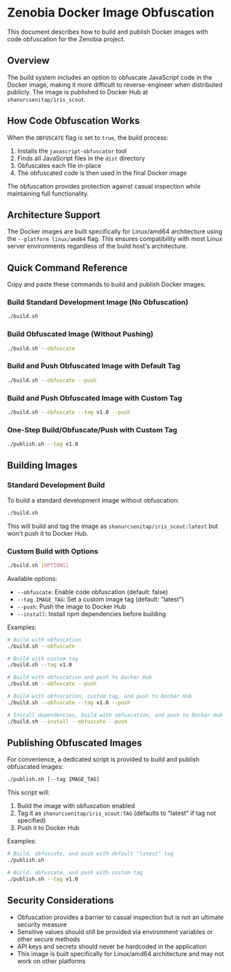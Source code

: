 # Zenobia Docker Image Obfuscation

This document describes how to build and publish Docker images with code obfuscation for the Zenobia project.

## Overview

The build system includes an option to obfuscate JavaScript code in the Docker image, making it more difficult to reverse-engineer when distributed publicly. The image is published to Docker Hub at `shanurcsenitap/iris_scout`.

## How Code Obfuscation Works

When the `OBFUSCATE` flag is set to `true`, the build process:

1. Installs the `javascript-obfuscator` tool
2. Finds all JavaScript files in the `dist` directory
3. Obfuscates each file in-place
4. The obfuscated code is then used in the final Docker image

The obfuscation provides protection against casual inspection while maintaining full functionality.

## Architecture Support

The Docker images are built specifically for Linux/amd64 architecture using the `--platform linux/amd64` flag. This ensures compatibility with most Linux server environments regardless of the build host's architecture.

## Quick Command Reference

Copy and paste these commands to build and publish Docker images:

### Build Standard Development Image (No Obfuscation)
```bash
./build.sh
```

### Build Obfuscated Image (Without Pushing)
```bash
./build.sh --obfuscate
```

### Build and Push Obfuscated Image with Default Tag
```bash
./build.sh --obfuscate --push
```

### Build and Push Obfuscated Image with Custom Tag
```bash
./build.sh --obfuscate --tag v1.0 --push
```

### One-Step Build/Obfuscate/Push with Custom Tag
```bash
./publish.sh --tag v1.0
```

## Building Images

### Standard Development Build

To build a standard development image without obfuscation:

```bash
./build.sh
```

This will build and tag the image as `shanurcsenitap/iris_scout:latest` but won't push it to Docker Hub.

### Custom Build with Options

```bash
./build.sh [OPTIONS]
```

Available options:

- `--obfuscate`: Enable code obfuscation (default: false)
- `--tag IMAGE_TAG`: Set a custom image tag (default: "latest")
- `--push`: Push the image to Docker Hub
- `--install`: Install npm dependencies before building

Examples:

```bash
# Build with obfuscation
./build.sh --obfuscate

# Build with custom tag
./build.sh --tag v1.0

# Build with obfuscation and push to Docker Hub
./build.sh --obfuscate --push

# Build with obfuscation, custom tag, and push to Docker Hub
./build.sh --obfuscate --tag v1.0 --push

# Install dependencies, build with obfuscation, and push to Docker Hub
./build.sh --install --obfuscate --push
```

## Publishing Obfuscated Images

For convenience, a dedicated script is provided to build and publish obfuscated images:

```bash
./publish.sh [--tag IMAGE_TAG]
```

This script will:
1. Build the image with obfuscation enabled
2. Tag it as `shanurcsenitap/iris_scout:TAG` (defaults to "latest" if tag not specified)
3. Push it to Docker Hub

Examples:

```bash
# Build, obfuscate, and push with default "latest" tag
./publish.sh

# Build, obfuscate, and push with custom tag
./publish.sh --tag v1.0
```

## Security Considerations

- Obfuscation provides a barrier to casual inspection but is not an ultimate security measure
- Sensitive values should still be provided via environment variables or other secure methods
- API keys and secrets should never be hardcoded in the application
- This image is built specifically for Linux/amd64 architecture and may not work on other platforms